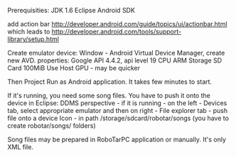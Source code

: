 Prerequisities:
JDK 1.6
Eclipse
Android SDK

add action bar http://developer.android.com/guide/topics/ui/actionbar.html
which leads to http://developer.android.com/tools/support-library/setup.html

Create emulator device:
Window - Android Virtual Device Manager, create new AVD.
properties: 
Google API 4.4.2, api level 19
CPU ARM
Storage SD Card 100MiB
Use Host GPU - may be quicker

Then Project Run as Android application.
It takes few minutes to start. 

If it's running, you need some song files.
You have to push it onto the device in Eclipse:
DDMS perspective - if it is running - on the left - Devices tab, select appropriate emulator and then on right - File explorer tab - push file onto a device Icon - in path /storage/sdcard/robotar/songs
(you have to create robotar/songs/ folders)

Song files may be prepared in RoboTarPC application or manually. It's only XML file. 
